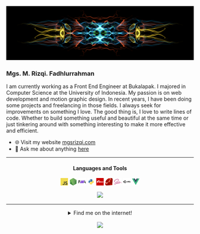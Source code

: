 <img src="https://github.com/rizqirizqi/rizqirizqi/blob/master/header.png">

### Mgs. M. Rizqi. Fadhlurrahman

I am currently working as a Front End Engineer at Bukalapak. I majored in Computer Science at the University of Indonesia. My passion is on web development and motion graphic design. In recent years, I have been doing some projects and freelancing in those fields. I always seek for improvements on something I love. The good thing is, I love to write lines of code. Whether to build something useful and beautiful at the same time or just tinkering around with something interesting to make it more effective and efficient.

- 🌐 Visit my website [mgsrizqi.com](https://mgsrizqi.com)
- 💬 Ask me about anything [here](https://github.com/rizqirizqi/rizqirizqi/issues)

<hr>

<h4 align="center">Languages and Tools</h4>
<p align="center">
  <code><img height="20" src="https://raw.githubusercontent.com/github/explore/80688e429a7d4ef2fca1e82350fe8e3517d3494d/topics/javascript/javascript.png"></code>
  <code><img height="20" src="https://raw.githubusercontent.com/github/explore/80688e429a7d4ef2fca1e82350fe8e3517d3494d/topics/nodejs/nodejs.png"></code>
  <code><img height="20" src="https://raw.githubusercontent.com/github/explore/80688e429a7d4ef2fca1e82350fe8e3517d3494d/topics/pwa/pwa.png"></code>
  <code><img height="20" src="https://raw.githubusercontent.com/github/explore/80688e429a7d4ef2fca1e82350fe8e3517d3494d/topics/python/python.png"></code>
  <code><img height="20" src="https://raw.githubusercontent.com/github/explore/80688e429a7d4ef2fca1e82350fe8e3517d3494d/topics/rails/rails.png"></code>
  <code><img height="20" src="https://raw.githubusercontent.com/github/explore/80688e429a7d4ef2fca1e82350fe8e3517d3494d/topics/ruby/ruby.png"></code>
  <code><img height="20" src="https://raw.githubusercontent.com/github/explore/80688e429a7d4ef2fca1e82350fe8e3517d3494d/topics/sass/sass.png"></code>
  <code><img height="20" src="https://raw.githubusercontent.com/github/explore/80688e429a7d4ef2fca1e82350fe8e3517d3494d/topics/unity/unity.png"></code>
  <code><img height="20" src="https://raw.githubusercontent.com/github/explore/80688e429a7d4ef2fca1e82350fe8e3517d3494d/topics/vue/vue.png"></code>
</p>

<p align="center">
  <img src="https://github-readme-stats.vercel.app/api?username=rizqirizqi&show_icons=true&title_color=FFFFFF&icon_color=FFFFFF&text_color=DDDDDD&bg_color=42657A"/>
</p>

<hr>

<p align="center">
  <details align="center">
    <summary>Find me on the internet!</summary>
    <br/>
    <a href="https://behance.net/rizqirizqi" target="_blank">Behance</a><br/>
    <a href="https://codepen.io/rizqirizqi" target="_blank">Codepen</a><br/>
    <a href="https://instagram.com/mgsrizqi" target="_blank">Instagram</a><br/>
    <a href="https://linkedin.com/in/mgsrizqi" target="_blank">Linkedin</a><br/>
    <a href="https://twitter.com/rizqirizqi" target="_blank">Twitter</a><br/>
    <a href="https://youtube.com/rizqirizqi" target="_blank">Youtube</a><br/>
  </details>

  <p align="center">
    <img align="center" src="https://visitor-badge.glitch.me/badge?page_id=rizqirizqi.visitor-badge">
  </p>
</p>

